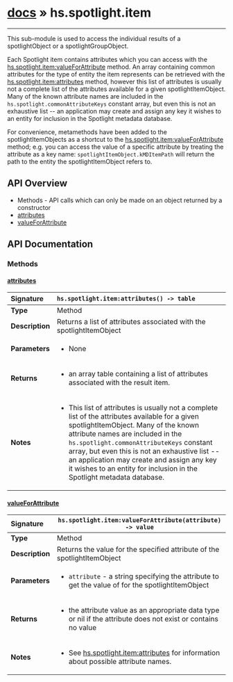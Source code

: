 # [docs](index.md) » hs.spotlight.item
---

This sub-module is used to access the individual results of a spotlightObject or a spotlightGroupObject.

Each Spotlight item contains attributes which you can access with the [hs.spotlight.item:valueForAttribute](#valueForAttribute) method. An array containing common attributes for the type of entity the item represents can be retrieved with the [hs.spotlight.item:attributes](#attributes) method, however this list of attributes is usually not a complete list of the attributes available for a given spotlightItemObject. Many of the known attribute names are included in the `hs.spotlight.commonAttributeKeys` constant array, but even this is not an exhaustive list -- an application may create and assign any key it wishes to an entity for inclusion in the Spotlight metadata database.

For convenience, metamethods have been added to the spotlightItemObjects as a shortcut to the [hs.spotlight.item:valueForAttribute](#valueForAttribute) method; e.g. you can access the value of a specific attribute by treating the attribute as a key name: `spotlightItemObject.kMDItemPath` will return the path to the entity the spotlightItemObject refers to.

## API Overview
* Methods - API calls which can only be made on an object returned by a constructor
 * [attributes](#attributes)
 * [valueForAttribute](#valueforattribute)

## API Documentation

### Methods

#### [attributes](#attributes)
| <span style="float: left;">**Signature**</span> | <span style="float: left;">`hs.spotlight.item:attributes() -> table` </span>                                                          |
| -----------------------------------------------------|---------------------------------------------------------------------------------------------------------|
| **Type**                                             | Method                                                                                         |
| **Description**                                      | Returns a list of attributes associated with the spotlightItemObject                                                                                         |
| **Parameters**                                       | <ul><li>None</li></ul> |
| **Returns**                                          | <ul><li>an array table containing a list of attributes associated with the result item.</li></ul>          |
| **Notes**                                            | <ul><li>This list of attributes is usually not a complete list of the attributes available for a given spotlightItemObject. Many of the known attribute names are included in the `hs.spotlight.commonAttributeKeys` constant array, but even this is not an exhaustive list -- an application may create and assign any key it wishes to an entity for inclusion in the Spotlight metadata database.</li></ul>                |

#### [valueForAttribute](#valueforattribute)
| <span style="float: left;">**Signature**</span> | <span style="float: left;">`hs.spotlight.item:valueForAttribute(attribute) -> value` </span>                                                          |
| -----------------------------------------------------|---------------------------------------------------------------------------------------------------------|
| **Type**                                             | Method                                                                                         |
| **Description**                                      | Returns the value for the specified attribute of the spotlightItemObject                                                                                         |
| **Parameters**                                       | <ul><li>`attribute` - a string specifying the attribute to get the value of for the spotlightItemObject</li></ul> |
| **Returns**                                          | <ul><li>the attribute value as an appropriate data type or nil if the attribute does not exist or contains no value</li></ul>          |
| **Notes**                                            | <ul><li>See [hs.spotlight.item:attributes](#attributes) for information about possible attribute names.</li></ul>                |

